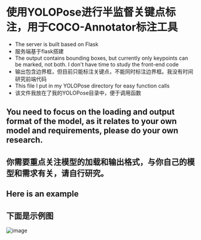 
# 使用YOLOPose进行半监督关键点标注，用于COCO-Annotator标注工具
* The server is built based on Flask
* 服务端基于flask搭建
* The output contains bounding boxes, but currently only keypoints can be marked, not both. I don't have time to study the front-end code
* 输出包含边界框，但目前只能标注关键点，不能同时标注边界框。我没有时间研究前端代码
* This file I put in my YOLOPose directory for easy function calls
* 该文件我放在了我的YOLOPose目录中，便于调用函数

## You need to focus on the loading and output format of the model, as it relates to your own model and requirements, please do your own research.
## 你需要重点关注模型的加载和输出格式，与你自己的模型和需求有关，请自行研究。

## Here is an example
## 下面是示例图
![image](https://user-images.githubusercontent.com/110366985/226363804-4c699fd2-fc61-4b5f-9156-8f14c43f9138.png)
